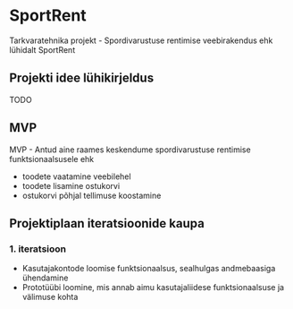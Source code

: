# SportRent

Tarkvaratehnika projekt - Spordivarustuse rentimise veebirakendus ehk lühidalt SportRent

## Projekti idee lühikirjeldus

TODO

## MVP

MVP - Antud aine raames keskendume spordivarustuse rentimise funktsionaalsusele ehk 
- toodete vaatamine veebilehel
- toodete lisamine ostukorvi
- ostukorvi põhjal tellimuse koostamine

## Projektiplaan iteratsioonide kaupa

### 1. iteratsioon
- Kasutajakontode loomise funktsionaalsus, sealhulgas andmebaasiga ühendamine
- Prototüübi loomine, mis annab aimu kasutajaliidese funktsionaalsuse ja välimuse kohta


